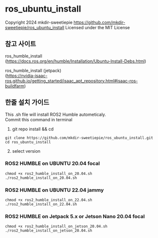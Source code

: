 # ros_ubuntu_install

Copyright 2024 mkdir-sweetiepie
https://github.com/mkdir-sweetiepie/ros_ubuntu_install
Licensed under the MIT License

## 참고 사이트
ros_humble_install <br>
(https://docs.ros.org/en/humble/Installation/Ubuntu-Install-Debs.html)

ros_humble_install (jetpack) <br>
(https://nvidia-isaac-ros.github.io/getting_started/isaac_apt_repository.html#isaac-ros-buildfarm)

## 한줄 설치 가이드
This .sh file will install ROS2 Humble autometicaly. <br>
Commit this command in terminal
1. git repo install && cd
```shell
git clone https://github.com/mkdir-sweetiepie/ros_ubuntu_install.git
cd ros_ubuntu_install
```

2. select version
### ROS2 HUMBLE on UBUNTU 20.04 focal
```shell
chmod +x ros2_humble_install_on_20.04.sh
./ros2_humble_install_on_20.04.sh
```

### ROS2 HUMBLE on UBUNTU 22.04 jammy
```shell
chmod +x ros2_humble_install_on_22.04.sh
./ros2_humble_install_on_22.04.sh
```

### ROS2 HUMBLE on Jetpack 5.x or Jetson Nano 20.04 focal
```shell
chmod +x ros2_humble_install_on_jetson_20.04.sh
./ros2_humble_install_on_jetson_20.04.sh 
```
